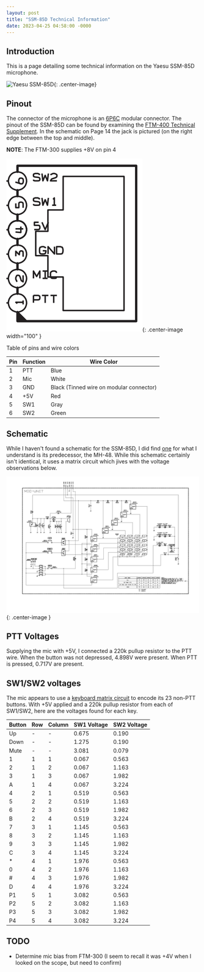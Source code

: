 ```yaml
---
layout: post
title: "SSM-85D Technical Information"
date: 2023-04-25 04:58:00 -0000
---
```

<style type="text/css">
.center-image
{
    margin: 0 auto;
    display: block;
}
</style>

## Introduction
This is a page detailing some technical information on the Yaesu SSM-85D microphone.

![Yaesu SSM-85D](https://www.yaesu.com/AccessoryImages/SSM-85D.jpg "SSM-85D"){: .center-image}

## Pinout
The connector of the microphone is an [6P6C](https://en.wikipedia.org/wiki/Modular_connector#6P6C) modular connector. The pinout of the SSM-85D can be found by examining the [FTM-400 Technical Supplement](https://www.repeater-builder.com/yvs/pdfs/yaesu-ftm-400dr-de-xdr-xde-technical-supplement.pdf). In the schematic on Page 14 the jack is pictured (on the right edge between the top and middle).

**NOTE**: The FTM-300 supplies +8V on pin 4


![SSM-85D Pinout](/assets/SSM-85D-Pinout.png "SSM-85D Pinout"){: .center-image width="100" }

Table of pins and wire colors

| Pin | Function | Wire Color |
|-----|----------|------------|
| 1   | PTT      | Blue |
| 2   | Mic      | White |
| 3   | GND      | Black (Tinned wire on modular connector) |
| 4   | +5V      | Red |
| 5   | SW1      | Gray|
| 6   | SW2      | Green |


## Schematic
While I haven't found a schematic for the SSM-85D, I did find [one](https://www.facebook.com/groups/ftm300d/posts/856903654884606/) for what I understand is its predecessor, the MH-48. While this schematic certainly isn't identical, it uses a matrix circuit which jives with the voltage observations below.

![MH-48 Schematic](/assets/MH-48-Schematic.jpg "MH-48 Schematic"){: .center-image }

## PTT Voltages
Supplying the mic with +5V, I connected a 220k pullup resistor to the PTT wire. When the button was not depressed, 4.898V were present. When PTT is pressed, 0.717V are present.

## SW1/SW2 voltages
The mic appears to use a [keyboard matrix circuit](https://en.wikipedia.org/wiki/Keyboard_matrix_circuit) to encode its 23 non-PTT buttons. With +5V applied and a 220k pullup resistor from each of SW1/SW2, here are the voltages found for each key.

| Button | Row | Column | SW1 Voltage | SW2 Voltage |
|--------|-----|--------|-------------|-------------|
| Up | - | - | 0.675 | 0.190 |
| Down | - | - | 1.275 | 0.190 |
| Mute | - | - | 3.081 | 0.079 |
| 1 | 1 | 1 | 0.067 | 0.563 |
| 2 | 1 | 2 | 0.067 | 1.163 |
| 3 | 1 | 3 | 0.067 | 1.982 |
| A | 1 | 4 | 0.067 | 3.224 |
| 4 | 2 | 1 | 0.519 | 0.563 |
| 5 | 2 | 2 | 0.519 | 1.163 |
| 6 | 2 | 3 | 0.519 | 1.982 |
| B | 2 | 4 | 0.519 | 3.224 |
| 7 | 3 | 1 | 1.145 | 0.563 |
| 8 | 3 | 2 | 1.145 | 1.163 |
| 9 | 3 | 3 | 1.145 | 1.982 |
| C | 3 | 4 | 1.145 | 3.224 |
| * | 4 | 1 | 1.976 | 0.563 |
| 0 | 4 | 2 | 1.976 | 1.163 |
| # | 4 | 3 | 1.976 | 1.982 |
| D | 4 | 4 | 1.976 | 3.224 |
| P1 | 5 | 1 | 3.082 | 0.563 |
| P2 | 5 | 2 | 3.082 | 1.163 |
| P3 | 5 | 3 | 3.082 | 1.982 |
| P4 | 5 | 4 | 3.082 | 3.224 |

## TODO

   * Determine mic bias from FTM-300 (I seem to recall it was +4V when I looked on the scope, but need to confirm)
